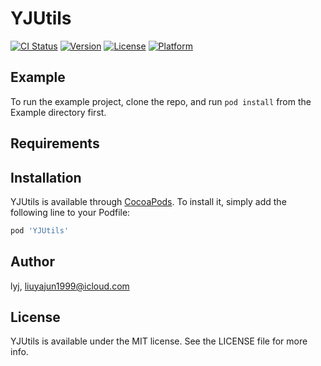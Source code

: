 # YJUtils

[![CI Status](https://img.shields.io/travis/lyj/YJUtils.svg?style=flat)](https://travis-ci.org/lyj/YJUtils)
[![Version](https://img.shields.io/cocoapods/v/YJUtils.svg?style=flat)](https://cocoapods.org/pods/YJUtils)
[![License](https://img.shields.io/cocoapods/l/YJUtils.svg?style=flat)](https://cocoapods.org/pods/YJUtils)
[![Platform](https://img.shields.io/cocoapods/p/YJUtils.svg?style=flat)](https://cocoapods.org/pods/YJUtils)

## Example

To run the example project, clone the repo, and run `pod install` from the Example directory first.

## Requirements

## Installation

YJUtils is available through [CocoaPods](https://cocoapods.org). To install
it, simply add the following line to your Podfile:

```ruby
pod 'YJUtils'
```

## Author

lyj, liuyajun1999@icloud.com

## License

YJUtils is available under the MIT license. See the LICENSE file for more info.
